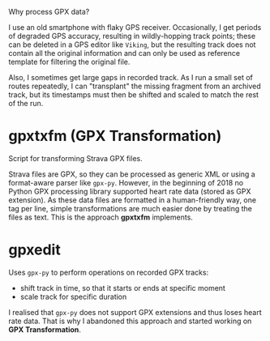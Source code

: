 Why process GPX data?

I use an old smartphone with flaky GPS receiver. Occasionally, I get periods of degraded GPS accuracy, resulting in 
wildly-hopping track points; these can be deleted in a GPS editor like `Viking`, but the resulting track does not 
contain all the original information and can only be used as reference template for filtering the original file.

Also, I sometimes get large gaps in recorded track. As I run a small set of routes repeatedly, I can "transplant" the 
missing fragment from an archived track, but its timestamps must then be shifted and scaled to match the rest of the run.

# gpxtxfm (GPX Transformation)
Script for transforming Strava GPX files.

Strava files are GPX, so they can be processed as generic XML or using a format-aware parser like `gpx-py`. 
However, in the beginning of 2018 no Python GPX processing library supported heart rate data (stored as GPX extension).
As these data files are formatted in a human-friendly way, one tag per line, simple transformations are much easier done
by treating the files as text. This is the approach **gpxtxfm** implements.

# gpxedit

Uses `gpx-py` to perform operations on recorded GPX tracks:
* shift track in time, so that it starts or ends at specific moment
* scale track for specific duration

I realised that `gpx-py` does not support GPX extensions and thus loses heart rate data. That is why I abandoned this 
approach and started working on **GPX Transformation**.
